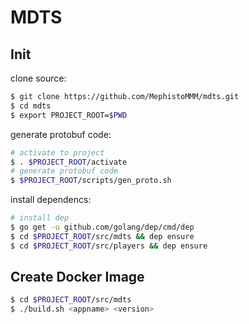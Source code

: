 # MDTS

## Init

clone source:

```sh
$ git clone https://github.com/MephistoMMM/mdts.git
$ cd mdts
$ export PROJECT_ROOT=$PWD
```

generate protobuf code:

```sh
# activate to project
$ . $PROJECT_ROOT/activate
# generate protobuf code
$ $PROJECT_ROOT/scripts/gen_proto.sh
```

install dependencs:

```sh
# install dep
$ go get -u github.com/golang/dep/cmd/dep
$ cd $PROJECT_ROOT/src/mdts && dep ensure
$ cd $PROJECT_ROOT/src/players && dep ensure
```

## Create Docker Image

```sh
$ cd $PROJECT_ROOT/src/mdts
$ ./build.sh <appname> <version>
```
